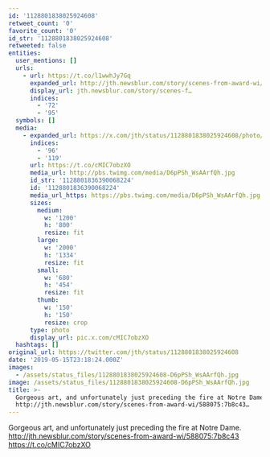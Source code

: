 ```yaml
---
id: '1128801838025924608'
retweet_count: '0'
favorite_count: '0'
id_str: '1128801838025924608'
retweeted: false
entities:
  user_mentions: []
  urls:
    - url: https://t.co/l1wwhJy7Gq
      expanded_url: http://jth.newsblur.com/story/scenes-from-award-wi/588075:7b8c43
      display_url: jth.newsblur.com/story/scenes-f…
      indices:
        - '72'
        - '95'
  symbols: []
  media:
    - expanded_url: https://x.com/jth/status/1128801838025924608/photo/1
      indices:
        - '96'
        - '119'
      url: https://t.co/cMIC7obzXO
      media_url: http://pbs.twimg.com/media/D6pPSh_WsAArfQh.jpg
      id_str: '1128801836390068224'
      id: '1128801836390068224'
      media_url_https: https://pbs.twimg.com/media/D6pPSh_WsAArfQh.jpg
      sizes:
        medium:
          w: '1200'
          h: '800'
          resize: fit
        large:
          w: '2000'
          h: '1334'
          resize: fit
        small:
          w: '680'
          h: '454'
          resize: fit
        thumb:
          w: '150'
          h: '150'
          resize: crop
      type: photo
      display_url: pic.x.com/cMIC7obzXO
  hashtags: []
original_url: https://twitter.com/jth/status/1128801838025924608
date: '2019-05-15T23:18:24.000Z'
images:
  - /assets/status_files/1128801838025924608-D6pPSh_WsAArfQh.jpg
image: /assets/status_files/1128801838025924608-D6pPSh_WsAArfQh.jpg
title: >-
  Gorgeous art, and unfortunately just preceding the fire at Notre Dame. 
  http://jth.newsblur.com/story/scenes-from-award-wi/588075:7b8c43…
---
```


Gorgeous art, and unfortunately just preceding the fire at Notre Dame.  http://jth.newsblur.com/story/scenes-from-award-wi/588075:7b8c43 https://t.co/cMIC7obzXO